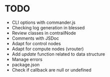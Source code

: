 # TODO

* CLI options with commander.js
* Checking log generation in blessed
* Review classes in contrailNode
* Comments with JSDoc
* Adapt for control nodes
* Adapt for compute nodes (vrouter)
* Add _update_ function related to data structure
* Manage errors
* package.json
* Check if callback are null or undefined

